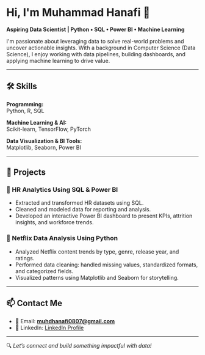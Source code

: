 # Hi, I'm Muhammad Hanafi 👋  
**Aspiring Data Scientist | Python • SQL • Power BI • Machine Learning**

I'm passionate about leveraging data to solve real-world problems and uncover actionable insights. With a background in Computer Science (Data Science), I enjoy working with data pipelines, building dashboards, and applying machine learning to drive value.

---

## 🛠️ Skills

**Programming:**  
Python, R, SQL

**Machine Learning & AI:**  
Scikit-learn, TensorFlow, PyTorch

**Data Visualization & BI Tools:**  
Matplotlib, Seaborn, Power BI

---

## 📂 Projects

### 🔹 HR Analytics Using SQL & Power BI  
- Extracted and transformed HR datasets using SQL.  
- Cleaned and modeled data for reporting and analysis.  
- Developed an interactive Power BI dashboard to present KPIs, attrition insights, and workforce trends.

### 🔹 Netflix Data Analysis Using Python  
- Analyzed Netflix content trends by type, genre, release year, and ratings.  
- Performed data cleaning: handled missing values, standardized formats, and categorized fields.  
- Visualized patterns using Matplotlib and Seaborn for storytelling.

---

## 📫 Contact Me

- 📧 Email: **muhdhanafi0807@gmail.com**  
- 💼 LinkedIn: [LinkedIn Profile]([www.linkedin.com/in/hnfimzlan](https://www.linkedin.com/in/hnfimzlan/))  

---

🔍 *Let’s connect and build something impactful with data!*
